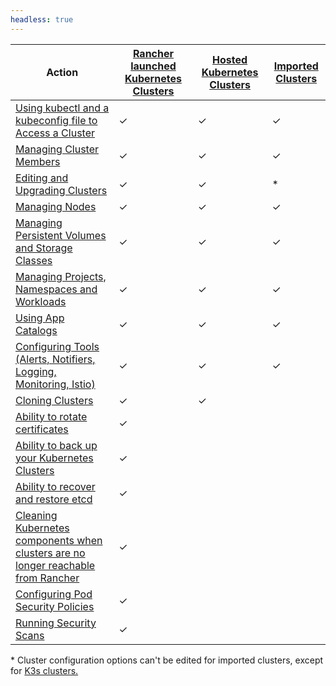 ```yaml
---
headless: true
---
```

| Action | [Rancher launched Kubernetes Clusters]({{<baseurl>}}/rancher/v2.5/en/cluster-provisioning/rke-clusters/) | [Hosted Kubernetes Clusters]({{<baseurl>}}/rancher/v2.5/en/cluster-provisioning/hosted-kubernetes-clusters/) | [Imported Clusters]({{<baseurl>}}/rancher/v2.5/en/cluster-provisioning/imported-clusters) |
| --- | --- | ---| ---|
| [Using kubectl and a kubeconfig file to Access a Cluster]({{<baseurl>}}/rancher/v2.5/en/cluster-admin/cluster-access/kubectl/) | ✓ | ✓ | ✓ |
| [Managing Cluster Members]({{<baseurl>}}/rancher/v2.5/en/cluster-admin/cluster-access/cluster-members/) | ✓ | ✓ | ✓ |
| [Editing and Upgrading Clusters]({{<baseurl>}}/rancher/v2.5/en/cluster-admin/editing-clusters/) | ✓ | ✓ | * |
| [Managing Nodes]({{<baseurl>}}/rancher/v2.5/en/cluster-admin/nodes) | ✓ | ✓ | ✓ |
| [Managing Persistent Volumes and Storage Classes]({{<baseurl>}}/rancher/v2.5/en/cluster-admin/volumes-and-storage/) | ✓ | ✓ | ✓ |
| [Managing Projects, Namespaces and Workloads]({{<baseurl>}}/rancher/v2.5/en/cluster-admin/projects-and-namespaces/) | ✓ | ✓ | ✓ |
| [Using App Catalogs]({{<baseurl>}}/rancher/v2.5/en/catalog/) | ✓ | ✓ | ✓ |
| [Configuring Tools (Alerts, Notifiers, Logging, Monitoring, Istio)]({{<baseurl>}}/rancher/v2.5/en/cluster-admin/tools/) | ✓ | ✓ | ✓ |
| [Cloning Clusters]({{<baseurl>}}/rancher/v2.5/en/cluster-admin/cloning-clusters/)| ✓ | ✓ | |
| [Ability to rotate certificates]({{<baseurl>}}/rancher/v2.5/en/cluster-admin/certificate-rotation/) | ✓ |  | |
| [Ability to back up your Kubernetes Clusters]({{<baseurl>}}/rancher/v2.5/en/cluster-admin/backing-up-etcd/) | ✓ | | |
| [Ability to recover and restore etcd]({{<baseurl>}}/rancher/v2.5/en/cluster-admin/restoring-etcd/) | ✓ | | |
| [Cleaning Kubernetes components when clusters are no longer reachable from Rancher]({{<baseurl>}}/rancher/v2.5/en/cluster-admin/cleaning-cluster-nodes/) | ✓ | | |
| [Configuring Pod Security Policies]({{<baseurl>}}/rancher/v2.5/en/cluster-admin/pod-security-policy/) | ✓ |  | |
| [Running Security Scans]({{<baseurl>}}/rancher/v2.5/en/security/security-scan/) | ✓ |  | |

\* Cluster configuration options can't be edited for imported clusters, except for [K3s clusters.]({{<baseurl>}}/rancher/v2.5/en/cluster-provisioning/imported-clusters/#additional-features-for-imported-k3s-clusters)
